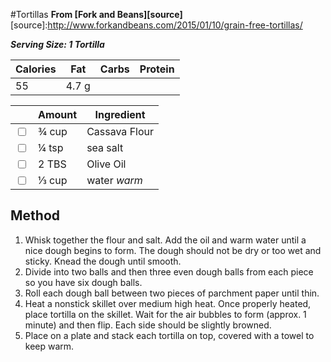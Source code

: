 #Tortillas
**From [Fork and Beans][source]**
[source]:http://www.forkandbeans.com/2015/01/10/grain-free-tortillas/

***Serving Size: 1 Tortilla***

|Calories|Fat|Carbs|Protein|
|------------|--------|---|-----|
|55 | 4.7 g|   |     |       |

|                         | Amount | Ingredient    |
|-------------------------|--------|---------------|
|<input type="checkbox">| ¾ cup  |Cassava Flour |
|<input type="checkbox">| ¼ tsp  |sea salt      |
|<input type="checkbox">| 2 TBS  |Olive Oil     |
|<input type="checkbox">| ⅓ cup  |water *warm*  |

## Method
1. Whisk together the flour and salt. Add the oil and warm water until a nice dough begins to form. The dough should not be dry or too wet and sticky.
Knead the dough until smooth.
2. Divide into two balls and then three even dough balls from each piece so you have six dough balls.
3. Roll each dough ball between two pieces of parchment paper until thin.
4. Heat a nonstick skillet over medium high heat. Once properly heated, place tortilla on the skillet. Wait for the air bubbles to form (approx. 1 minute) and then flip. Each side should be slightly browned.
5. Place on a plate and stack each tortilla on top, covered with a towel to keep warm.

